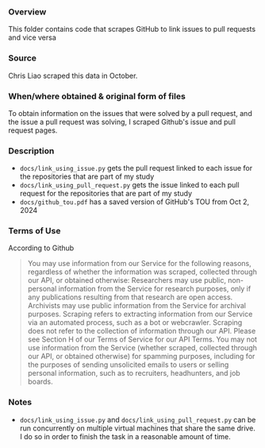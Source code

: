 ### Overview
This folder contains code that scrapes GitHub to link issues to pull requests and vice versa

### Source
Chris Liao scraped this data in October. 

### When/where obtained & original form of files
To obtain information on the issues that were solved by a pull request, and the issue a pull request was solving, I scraped Github's issue and pull request pages. 

### Description
- `docs/link_using_issue.py` gets the pull request linked to each issue for the repositories that are part of my study
- `docs/link_using_pull_request.py` gets the issue linked to each pull request for the repositories that are part of my study
- `docs/github_tou.pdf` has a saved version of GitHub's TOU from Oct 2, 2024

### Terms of Use
According to Github

> You may use information from our Service for the following reasons, regardless of whether the information was scraped, collected through our API, or obtained otherwise:
Researchers may use public, non-personal information from the Service for research purposes, only if any publications resulting from that research are open access.
Archivists may use public information from the Service for archival purposes.
Scraping refers to extracting information from our Service via an automated process, such as a bot or webcrawler. Scraping does not refer to the collection of information through our API. Please see Section H of our Terms of Service for our API Terms.
You may not use information from the Service (whether scraped, collected through our API, or obtained otherwise) for spamming purposes, including for the purposes of sending unsolicited emails to users or selling personal information, such as to recruiters, headhunters, and job boards.


### Notes
- `docs/link_using_issue.py` and `docs/link_using_pull_request.py` can be run concurrently on multiple virtual machines that share the same drive. I do so in order to finish the task in a reasonable amount of time. 